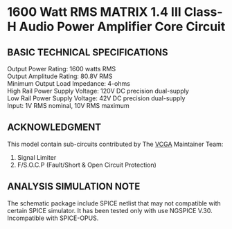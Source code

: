 1600 Watt RMS MATRIX 1.4 III Class-H Audio Power Amplifier Core Circuit
=======================================================================

BASIC TECHNICAL SPECIFICATIONS
------------------------------

Output Power Rating: 1600 watts RMS  
Output Amplitude Rating: 80.8V RMS  
Minimum Output Load Impedance: 4-ohms  
High Rail Power Supply Voltage: 120V DC precision dual-supply  
Low Rail Power Supply Voltage: 42V DC precision dual-supply  
Input: 1V RMS nominal, 10V RMS maximum  

ACKNOWLEDGMENT
--------------

This model contain sub-circuits contributed by
The [VCGA](https://github.com/vcga/vcga) Maintainer Team:
1. Signal Limiter
2. F/S.O.C.P (Fault/Short & Open Circuit Protection)

ANALYSIS SIMULATION NOTE
------------------

The schematic package include SPICE netlist that may not compatible
with certain SPICE simulator. It has been tested only with use NGSPICE V.30.
Incompatible with SPICE-OPUS.